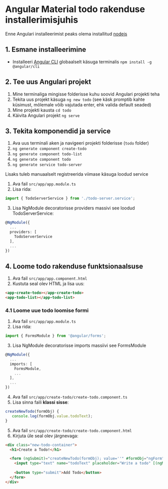 # Angular Material todo rakenduse installerimisjuhis

Enne Angulari installeerimist peaks olema installitud [nodejs](https://nodejs.org/en/)


## 1. Esmane installeerimine

* Installeeri [Angular CLI](https://cli.angular.io/) globaalselt käsuga terminalis `npm install -g @angular/cli` 


## 2. Tee uus Angulari projekt

1. Mine terminaliga mingisse folderisse kuhu soovid Angulari projekti teha
2. Tekita uus projekt käsuga `ng new todo` (see käsk promptib kahte küsimust, mõlemale võib vajutada enter, ehk valida default seaded)
3. Mine projekti kausta `cd todo`
4. Käivita Angulari projekt `ng serve`

## 3. Tekita komponendid ja service

1. Ava uus terminali aken ja navigeeri projekti folderisse (`todo` folder)
2. `ng generate component create-todo`
3. `ng generate component todo-list`
4. `ng generate component todo`
5. `ng generate service todo-server`

Lisaks tuleb manuaalselt registreerida viimase käsuga loodud service
1. Ava fail `src/app/app.module.ts`
2. Lisa rida:
```typescript
import { TodoServerService } from './todo-server.service';
```
3. Lisa NgModule decoratorisse providers massivi see loodud TodoServerService:
```typescript
@NgModule({
  ...
  providers: [
    TodoServerService
  ],
  ...
})
```

## 4. Loome todo rakenduse funktsionaalsuse

1. Ava fail `src/app/app.component.html`
2. Kustuta seal olev HTML ja lisa uus:
```html
<app-create-todo></app-create-todo>
<app-todo-list></app-todo-list>
```

### 4.1 Loome uue todo loomise formi
1. Ava fail `src/app/app.module.ts`
2. Lisa rida:
```typescript
import { FormsModule } from '@angular/forms';
```
3. Lisa NgModule decoratorisse imports massiivi see FormsModule
```typescript
@NgModule({
  ...
  imports: [
    FormsModule,
    ...
  ],
  ...
})
```
4. Ava fail `src/app/create-todo/create-todo.component.ts`
5. Lisa sinna faili **klassi sisse**:
```typescript
createNewTodo(formObj) {
   console.log(formObj.value.todoText);
}
```
5. Ava fail `src/app/create-todo/create-todo.component.html`
6. Kirjuta üle seal olev järgnevaga:
```html
<div class="new-todo-container">
  <h1>Create a Todo!</h1>

  <form (ngSubmit)="createNewTodo(formObj); value=''" #formObj="ngForm">
    <input type="text" name="todoText" placeholder="Write a todo" [(ngModel)]="value">
    
    <button type="submit">Add Todo</button>
  </form>
</div>
```







